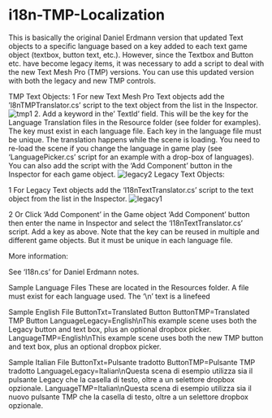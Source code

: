 # i18n-TMP-Localization
This is basically the original Daniel Erdmann version that updated Text objects to a specific language based on a key added to each text game object (textbox, button text, etc.). However, since the Textbox and Button etc. have become legacy items, it was necessary to add a script to deal with the new Text Mesh Pro (TMP) versions.
You can use this updated version with both the legacy and new TMP controls.

TMP Text Objects:
1 For new Text Mesh Pro Text objects add the ’l8nTMPTranslator.cs’ script to the text object from the list in the Inspector.
![tmp1](https://github.com/LivioWW6/i18n-TMP-Localization/assets/6105026/cc4ada51-534c-4eb6-8fdf-32e938a7118f)
2. Add a keyword in the’ TextId’ field. This will be the key for the Language Translation files in the Resource folder (see folder for examples).
The key must exist in each language file. Each key in the language file must be unique.
The translation happens while the scene is loading. You need to re-load the scene if you change the language in game play (see ‘LanguagePicker.cs’ script for an example with a drop-box of languages).
You can also add the script with the ‘Add Component’ button in the Inspector for each game object.
![legacy2](https://github.com/LivioWW6/i18n-TMP-Localization/assets/6105026/62a43c75-b168-4e0a-9432-9a959c76e612)
Legacy Text Objects:

1 For Legacy Text objects add the ‘I18nTextTranslator.cs’ script to the text object from the list in the Inspector.
![legacy1](https://github.com/LivioWW6/i18n-TMP-Localization/assets/6105026/cb0b36c7-675d-4973-9103-d25c656ec62e)

2 Or Click ‘Add Component’ in the Game object ‘Add Component’ button then enter the name in Inspector and select the ‘I18nTextTranslator.cs’ script.
Add a key as above.
Note that the key can be reused in multiple and different game objects. But it must be unique in each language file.

More information:

See ‘I18n.cs’ for Daniel Erdmann notes.

Sample Language Files
These are located in the Resources folder. A file must exist for each language used.
The ‘\n’ text is a linefeed

Sample English File
ButtonTxt=Translated Button
ButtonTMP=Translated TMP Button
LanguageLegacy=English\nThis example scene uses both the Legacy button and text box, plus an optional dropbox picker.
LanguageTMP=English\nThis example scene uses both the new TMP button and text box, plus an optional dropbox picker.

Sample Italian File
ButtonTxt=Pulsante tradotto
ButtonTMP=Pulsante TMP tradotto
LanguageLegacy=Italian\nQuesta scena di esempio utilizza sia il pulsante Legacy che la casella di testo, oltre a un selettore dropbox opzionale.
LanguageTMP=Italian\nQuesta scena di esempio utilizza sia il nuovo pulsante TMP che la casella di testo, oltre a un selettore dropbox opzionale.

